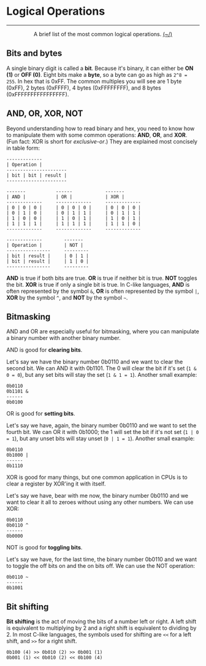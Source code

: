 # Logical Operations

---

<center>
<p>A brief list of the most common logical operations. <a href="../../../Home.html">(~/)</a></p>
</center>

## Bits and bytes

A single binary digit is called a **bit**. Because it's binary, it can either be **ON (1)** or **OFF (0)**. Eight bits make a **byte**, so a byte can go as high as `2^8 = 255`. In hex that is 0xFF. The common multiples you will see are 1 byte (0xFF), 2 bytes (0xFFFF), 4 bytes (0xFFFFFFFF), and 8 bytes (0xFFFFFFFFFFFFFFFF).

## AND, OR, XOR, NOT

Beyond understanding how to read binary and hex, you need to know how to manipulate them with some common operations: **AND**, **OR**, and **XOR**. (Fun fact: XOR is short for _exclusive-or_.) They are explained most concisely in table form:

```
-------------
| Operation |
----------------------
| bit | bit | result |
----------------------

-------           ------            -------
| AND |           | OR |            | XOR |
-------------     -------------     -------------
| 0 | 0 | 0 |     | 0 | 0 | 0 |     | 0 | 0 | 0 |
| 0 | 1 | 0 |     | 0 | 1 | 1 |     | 0 | 1 | 1 |
| 1 | 0 | 0 |     | 1 | 0 | 1 |     | 1 | 0 | 1 |
| 1 | 1 | 1 |     | 1 | 1 | 1 |     | 1 | 1 | 0 |
-------------     -------------     -------------

-------------        -------
| Operation |        | NOT |
----------------     ---------
| bit | result |     | 0 | 1 |
| bit | result |     | 1 | 0 |
----------------     --------- 
```

**AND** is true if both bits are true. **OR** is true if neither bit is true. **NOT** toggles the bit. **XOR** is true if only a single bit is true. In C-like languages, **AND** is often represented by the symbol `&`, **OR** is often represented by the symbol `|`, **XOR** by the symbol `^`, and **NOT** by the symbol `~`.  

## Bitmasking

AND and OR are especially useful for bitmasking, where you can manipulate a binary number with another binary number.

AND is good for **clearing bits**.

Let's say we have the binary number 0b0110 and we want to clear the second bit. We can AND it with 0b1101. The 0 will clear the bit if it's set (`1 & 0 = 0`), but any set bits will stay the set (`1 & 1 = 1`). Another small example:

```
0b0110
0b1101 &
------
0b0100
```

OR is good for **setting bits**.

Let's say we have, again, the binary number 0b0110 and we want to set the fourth bit. We can OR it with 0b1000; the 1 will set the bit if it's not set (`1 | 0 = 1`), but any unset bits will stay unset (`0 | 1 = 1`). Another small example:

```
0b0110
0b1000 |
------
0b1110
```

XOR is good for many things, but one common application in CPUs is to clear a register by XOR'ing it with itself.

Let's say we have, bear with me now, the binary number 0b0110 and we want to clear it all to zeroes without using any other numbers. We can use XOR:

```
0b0110
0b0110 ^
------
0b0000
```

NOT is good for **toggling bits**.

Let's say we have, for the last time, the binary number 0b0110 and we want to toggle the off bits on and the on bits off. We can use the NOT operation:

```
0b0110 ~
------
0b1001
```

## Bit shifting

**Bit shifting** is the act of moving the bits of a number left or right. A left shift is equivalent to multiplying by 2 and a right shift is equivalent to dividing by 2. In most C-like languages, the symbols used for shifting are `<<` for a left shift, and `>>` for a right shift.

```
0b100 (4) >> 0b010 (2) >> 0b001 (1)
0b001 (1) << 0b010 (2) << 0b100 (4)
```

